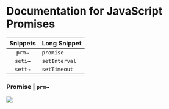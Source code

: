 # Documentation for JavaScript Promises

| Snippets    | Long Snippet        |
|:-----------:| ------------------- |
| `prm→`      | `promise`           |
| `seti→`     | `setInterval`       |
| `sett→`     | `setTimeout`        |

### Promise | `prm→`
![](https://xgjzloifyvgpbmyonaya.supabase.co/storage/v1/object/public/files/KH15QM7kw_/original)